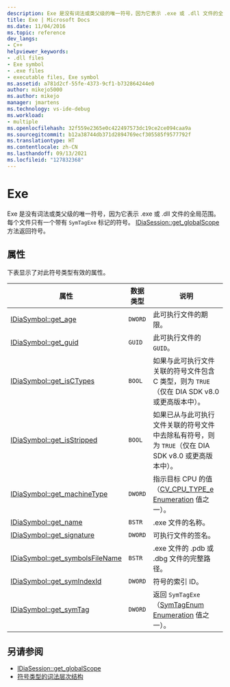 ```yaml
---
description: Exe 是没有词法或类父级的唯一符号，因为它表示 .exe 或 .dll 文件的全局范围。
title: Exe | Microsoft Docs
ms.date: 11/04/2016
ms.topic: reference
dev_langs:
- C++
helpviewer_keywords:
- .dll files
- Exe symbol
- .exe files
- executable files, Exe symbol
ms.assetid: a781d2cf-55fe-4373-9cf1-b732864244e0
author: mikejo5000
ms.author: mikejo
manager: jmartens
ms.technology: vs-ide-debug
ms.workload:
- multiple
ms.openlocfilehash: 32f559e2365e0c422497573dc19ce2ce094caa9a
ms.sourcegitcommit: b12a38744db371d2894769ecf305585f9577792f
ms.translationtype: HT
ms.contentlocale: zh-CN
ms.lasthandoff: 09/13/2021
ms.locfileid: "127832368"
---
```

# <a name="exe"></a>Exe
Exe 是没有词法或类父级的唯一符号，因为它表示 .exe 或 .dll 文件的全局范围。 每个文件只有一个带有 `SymTagExe` 标记的符号。 [IDiaSession::get_globalScope](../../debugger/debug-interface-access/idiasession-get-globalscope.md) 方法返回符号。

## <a name="properties"></a>属性
 下表显示了对此符号类型有效的属性。

|属性|数据类型|说明|
|--------------|---------------|-----------------|
|[IDiaSymbol::get_age](../../debugger/debug-interface-access/idiasymbol-get-age.md)|`DWORD`|此可执行文件的期限。|
|[IDiaSymbol::get_guid](../../debugger/debug-interface-access/idiasymbol-get-guid.md)|`GUID`|此可执行文件的 `GUID`。|
|[IDiaSymbol::get_isCTypes](../../debugger/debug-interface-access/idiasymbol-get-isctypes.md)|`BOOL`|如果与此可执行文件关联的符号文件包含 C 类型，则为 `TRUE`（仅在 DIA SDK v8.0 或更高版本中）。|
|[IDiaSymbol::get_isStripped](../../debugger/debug-interface-access/idiasymbol-get-isstripped.md)|`BOOL`|如果已从与此可执行文件关联的符号文件中去除私有符号，则为 `TRUE`（仅在 DIA SDK v8.0 或更高版本中）。|
|[IDiaSymbol::get_machineType](../../debugger/debug-interface-access/idiasymbol-get-machinetype.md)|`DWORD`|指示目标 CPU 的值（[CV_CPU_TYPE_e Enumeration](../../debugger/debug-interface-access/cv-cpu-type-e.md) 值之一）。|
|[IDiaSymbol::get_name](../../debugger/debug-interface-access/idiasymbol-get-name.md)|`BSTR`|.exe 文件的名称。|
|[IDiaSymbol::get_signature](../../debugger/debug-interface-access/idiasymbol-get-signature.md)|`DWORD`|可执行文件的签名。|
|[IDiaSymbol::get_symbolsFileName](../../debugger/debug-interface-access/idiasymbol-get-symbolsfilename.md)|`BSTR`|.exe 文件的 .pdb 或 .dbg 文件的完整路径。|
|[IDiaSymbol::get_symIndexId](../../debugger/debug-interface-access/idiasymbol-get-symindexid.md)|`DWORD`|符号的索引 ID。|
|[IDiaSymbol::get_symTag](../../debugger/debug-interface-access/idiasymbol-get-symtag.md)|`DWORD`|返回 `SymTagExe`（[SymTagEnum Enumeration](../../debugger/debug-interface-access/symtagenum.md) 值之一）。|

## <a name="see-also"></a>另请参阅
- [IDiaSession::get_globalScope](../../debugger/debug-interface-access/idiasession-get-globalscope.md)
- [符号类型的词法层次结构](../../debugger/debug-interface-access/lexical-hierarchy-of-symbol-types.md)
